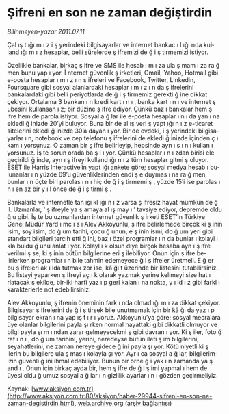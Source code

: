 # Şifreni en son ne zaman değiştirdin

*Bilinmeyen-yazar 2011.07.11*

<font class="agenda2NewsSpot">
 <span lang="EN-GB">
  Çal
 </span>
 <span lang="EN-GB">
  ış
 </span>
 <span lang="EN-GB">
  t
 </span>
 <span lang="EN-GB">
  ığı
 </span>
 <span lang="EN-GB">
  m
 </span>
 <span lang="EN-GB">
  ı
 </span>
 <span lang="EN-GB">
  z i
 </span>
 <span lang="EN-GB">
  ş
 </span>
 <span lang="EN-GB">
  yerindeki bilgisayarlar ve internet bankac
 </span>
 <span lang="EN-GB">
  ı
 </span>
 <span lang="EN-GB">
  l
 </span>
 <span lang="EN-GB">
  ığı
 </span>
 <span lang="EN-GB">
  nda kulland
 </span>
 <span lang="EN-GB">
  ığı
 </span>
 <span lang="EN-GB">
  m
 </span>
 <span lang="EN-GB">
  ı
 </span>
 <span lang="EN-GB">
  z hesaplar, belli sürelerde
 </span>
 <span lang="EN-GB">
  ş
 </span>
 <span lang="EN-GB">
  ifremizi de
 </span>
 <span lang="EN-GB">
  ğ
 </span>
 <span lang="EN-GB">
  i
 </span>
 <span lang="EN-GB">
  ş
 </span>
 <span lang="EN-GB">
  tirmemizi istiyor.
 </span>
</font>
<font class="newsDetail">
 <p>
 </p>
 <p class="BasicParagraph">
  <span lang="EN-GB">
   Özellikle bankalar, birkaç
  </span>
  <span lang="EN-GB">
   ş
  </span>
  <span lang="EN-GB">
   ifre ve SMS ile hesab
  </span>
  <span lang="EN-GB">
   ı
  </span>
  <span lang="EN-GB">
   m
  </span>
  <span lang="EN-GB">
   ı
  </span>
  <span lang="EN-GB">
   za ula
  </span>
  <span lang="EN-GB">
   ş
  </span>
  <span lang="EN-GB">
   mam
  </span>
  <span lang="EN-GB">
   ı
  </span>
  <span lang="EN-GB">
   za ra
  </span>
  <span lang="EN-GB">
   ğ
  </span>
  <span lang="EN-GB">
   men bunu yap
  </span>
  <span lang="EN-GB">
   ı
  </span>
  <span lang="EN-GB">
   yor.
  </span>
  <span lang="EN-GB">
   İ
  </span>
  <span lang="EN-GB">
   nternet güvenlik
  </span>
  <span lang="EN-GB">
   ş
  </span>
  <span lang="EN-GB">
   irketleri, Gmail, Yahoo, Hotmail gibi e-posta hesaplar
  </span>
  <span lang="EN-GB">
   ı
  </span>
  <span lang="EN-GB">
   m
  </span>
  <span lang="EN-GB">
   ı
  </span>
  <span lang="EN-GB">
   z
  </span>
  <span lang="EN-GB">
   ı
  </span>
  <span lang="EN-GB">
   n
  </span>
  <span lang="EN-GB">
   ş
  </span>
  <span lang="EN-GB">
   ifreleri ve Facebook, Twitter, Linkedin, Foursquare gibi sosyal alanlardaki hesaplar
  </span>
  <span lang="EN-GB">
   ı
  </span>
  <span lang="EN-GB">
   m
  </span>
  <span lang="EN-GB">
   ı
  </span>
  <span lang="EN-GB">
   z
  </span>
  <span lang="EN-GB">
   ı
  </span>
  <span lang="EN-GB">
   n da
  </span>
  <span lang="EN-GB">
   ş
  </span>
  <span lang="EN-GB">
   ifrelerini bankalardaki gibi belli periyotlarda de
  </span>
  <span lang="EN-GB">
   ğ
  </span>
  <span lang="EN-GB">
   i
  </span>
  <span lang="EN-GB">
   ş
  </span>
  <span lang="EN-GB">
   tirmemiz gerekti
  </span>
  <span lang="EN-GB">
   ğ
  </span>
  <span lang="EN-GB">
   ine dikkat çekiyor. Ortalama 3 bankan
  </span>
  <span lang="EN-GB">
   ı
  </span>
  <span lang="EN-GB">
   n kredi kart
  </span>
  <span lang="EN-GB">
   ı
  </span>
  <span lang="EN-GB">
   n
  </span>
  <span lang="EN-GB">
   ı
  </span>
  <span lang="EN-GB">
   , banka kart
  </span>
  <span lang="EN-GB">
   ı
  </span>
  <span lang="EN-GB">
   n
  </span>
  <span lang="EN-GB">
   ı
  </span>
  <span lang="EN-GB">
   ve internet
  </span>
  <span lang="EN-GB">
   ş
  </span>
  <span lang="EN-GB">
   ubesini kullansan
  </span>
  <span lang="EN-GB">
   ı
  </span>
  <span lang="EN-GB">
   z; bir düzine
  </span>
  <span lang="EN-GB">
   ş
  </span>
  <span lang="EN-GB">
   ifre ediyor. Çünkü baz
  </span>
  <span lang="EN-GB">
   ı
  </span>
  <span lang="EN-GB">
   bankalar hem
  </span>
  <span lang="EN-GB">
   ş
  </span>
  <span lang="EN-GB">
   ifre hem de parola istiyor. Sosyal a
  </span>
  <span lang="EN-GB">
   ğ
  </span>
  <span lang="EN-GB">
   lar ile e-posta hesaplar
  </span>
  <span lang="EN-GB">
   ı
  </span>
  <span lang="EN-GB">
   n
  </span>
  <span lang="EN-GB">
   ı
  </span>
  <span lang="EN-GB">
   da yan
  </span>
  <span lang="EN-GB">
   ı
  </span>
  <span lang="EN-GB">
   na ekledi
  </span>
  <span lang="EN-GB">
   ğ
  </span>
  <span lang="EN-GB">
   inizde 20’yi buluyor. Buna bir de al
  </span>
  <span lang="EN-GB">
   ış
  </span>
  <span lang="EN-GB">
   veri
  </span>
  <span lang="EN-GB">
   ş
  </span>
  <span lang="EN-GB">
   yapt
  </span>
  <span lang="EN-GB">
   ığı
  </span>
  <span lang="EN-GB">
   n
  </span>
  <span lang="EN-GB">
   ı
  </span>
  <span lang="EN-GB">
   z e-ticaret sitelerini ekledi
  </span>
  <span lang="EN-GB">
   ğ
  </span>
  <span lang="EN-GB">
   inizde 30’a dayan
  </span>
  <span lang="EN-GB">
   ı
  </span>
  <span lang="EN-GB">
   yor. Bir de evdeki, i
  </span>
  <span lang="EN-GB">
   ş
  </span>
  <span lang="EN-GB">
   yerindeki bilgisayarlar
  </span>
  <span lang="EN-GB">
   ı
  </span>
  <span lang="EN-GB">
   n, notebook ve cep telefonu
  </span>
  <span lang="EN-GB">
   ş
  </span>
  <span lang="EN-GB">
   ifrelerini de ekledi
  </span>
  <span lang="EN-GB">
   ğ
  </span>
  <span lang="EN-GB">
   inizde içinden ç
  </span>
  <span lang="EN-GB">
   ı
  </span>
  <span lang="EN-GB">
   kam
  </span>
  <span lang="EN-GB">
   ı
  </span>
  <span lang="EN-GB">
   yorsunuz. O zaman bir
  </span>
  <span lang="EN-GB">
   ş
  </span>
  <span lang="EN-GB">
   ifre belirleyip, hepsinde ayn
  </span>
  <span lang="EN-GB">
   ı
  </span>
  <span lang="EN-GB">
   s
  </span>
  <span lang="EN-GB">
   ı
  </span>
  <span lang="EN-GB">
   n
  </span>
  <span lang="EN-GB">
   ı
  </span>
  <span lang="EN-GB">
   kullan
  </span>
  <span lang="EN-GB">
   ı
  </span>
  <span lang="EN-GB">
   yorsunuz.
  </span>
  <span lang="EN-GB">
   İş
  </span>
  <span lang="EN-GB">
   te sorun orada ba
  </span>
  <span lang="EN-GB">
   ş
  </span>
  <span lang="EN-GB">
   l
  </span>
  <span lang="EN-GB">
   ı
  </span>
  <span lang="EN-GB">
   yor. Çünkü hesaplar
  </span>
  <span lang="EN-GB">
   ı
  </span>
  <span lang="EN-GB">
   n
  </span>
  <span lang="EN-GB">
   ı
  </span>
  <span lang="EN-GB">
   zdan birisi ele geçirildi
  </span>
  <span lang="EN-GB">
   ğ
  </span>
  <span lang="EN-GB">
   inde, ayn
  </span>
  <span lang="EN-GB">
   ı
  </span>
  <span lang="EN-GB">
  </span>
  <span lang="EN-GB">
   ş
  </span>
  <span lang="EN-GB">
   ifreyi kulland
  </span>
  <span lang="EN-GB">
   ığı
  </span>
  <span lang="EN-GB">
   n
  </span>
  <span lang="EN-GB">
   ı
  </span>
  <span lang="EN-GB">
   z tüm hesaplar gitmi
  </span>
  <span lang="EN-GB">
   ş
  </span>
  <span lang="EN-GB">
   oluyor. ESET ile Harris Interactive’in yapt
  </span>
  <span lang="EN-GB">
   ığı
  </span>
  <span lang="EN-GB">
   ankete göre; sosyal medya hesab
  </span>
  <span lang="EN-GB">
   ı
  </span>
  <span lang="EN-GB">
   bulunanlar
  </span>
  <span lang="EN-GB">
   ı
  </span>
  <span lang="EN-GB">
   n yüzde 69’u güvenliklerinden endi
  </span>
  <span lang="EN-GB">
   ş
  </span>
  <span lang="EN-GB">
   e duymas
  </span>
  <span lang="EN-GB">
   ı
  </span>
  <span lang="EN-GB">
   na ra
  </span>
  <span lang="EN-GB">
   ğ
  </span>
  <span lang="EN-GB">
   men, bunlar
  </span>
  <span lang="EN-GB">
   ı
  </span>
  <span lang="EN-GB">
   n üçte biri parolas
  </span>
  <span lang="EN-GB">
   ı
  </span>
  <span lang="EN-GB">
   n
  </span>
  <span lang="EN-GB">
   ı
  </span>
  <span lang="EN-GB">
   hiç de
  </span>
  <span lang="EN-GB">
   ğ
  </span>
  <span lang="EN-GB">
   i
  </span>
  <span lang="EN-GB">
   ş
  </span>
  <span lang="EN-GB">
   tirmemi
  </span>
  <span lang="EN-GB">
   ş
  </span>
  <span lang="EN-GB">
   , yüzde 15’i ise parolas
  </span>
  <span lang="EN-GB">
   ı
  </span>
  <span lang="EN-GB">
   n
  </span>
  <span lang="EN-GB">
   ı
  </span>
  <span lang="EN-GB">
   en az bir y
  </span>
  <span lang="EN-GB">
   ı
  </span>
  <span lang="EN-GB">
   l önce de
  </span>
  <span lang="EN-GB">
   ğ
  </span>
  <span lang="EN-GB">
   i
  </span>
  <span lang="EN-GB">
   ş
  </span>
  <span lang="EN-GB">
   tirmi
  </span>
  <span lang="EN-GB">
   ş
  </span>
  <span lang="EN-GB">
   .
  </span>
 </p>
 <p class="2011gomme">
  <span lang="EN-GB">
   Bankalarla ve internetle tan
  </span>
  <span lang="EN-GB">
   ışı
  </span>
  <span lang="EN-GB">
   kl
  </span>
  <span lang="EN-GB">
   ığı
  </span>
  <span lang="EN-GB">
   n
  </span>
  <span lang="EN-GB">
   ı
  </span>
  <span lang="EN-GB">
   z varsa
  </span>
  <span lang="EN-GB">
   ş
  </span>
  <span lang="EN-GB">
   ifresiz hayat mümkün de
  </span>
  <span lang="EN-GB">
   ğ
  </span>
  <span lang="EN-GB">
   il. Uzmanlar, ‘
  </span>
  <span lang="EN-GB">
   ş
  </span>
  <span lang="EN-GB">
   ifreyle ya
  </span>
  <span lang="EN-GB">
   ş
  </span>
  <span lang="EN-GB">
   amaya al
  </span>
  <span lang="EN-GB">
   ış
  </span>
  <span lang="EN-GB">
   may
  </span>
  <span lang="EN-GB">
   ı
  </span>
  <span lang="EN-GB">
   ’ tavsiye ediyor, depremde oldu
  </span>
  <span lang="EN-GB">
   ğ
  </span>
  <span lang="EN-GB">
   u gibi.
  </span>
  <span lang="EN-GB">
   İş
  </span>
  <span lang="EN-GB">
   te bu uzmanlardan internet güvenlik
  </span>
  <span lang="EN-GB">
   ş
  </span>
  <span lang="EN-GB">
   irketi ESET’in Türkiye Genel Müdür Yard
  </span>
  <span lang="EN-GB">
   ı
  </span>
  <span lang="EN-GB">
   mc
  </span>
  <span lang="EN-GB">
   ı
  </span>
  <span lang="EN-GB">
   s
  </span>
  <span lang="EN-GB">
   ı
  </span>
  <span lang="EN-GB">
   Alev Akkoyunlu,
  </span>
  <span lang="EN-GB">
   ş
  </span>
  <span lang="EN-GB">
   ifre belirlemede birçok ki
  </span>
  <span lang="EN-GB">
   ş
  </span>
  <span lang="EN-GB">
   inin isim, soy isim, do
  </span>
  <span lang="EN-GB">
   ğ
  </span>
  <span lang="EN-GB">
   um tarihi, çocu
  </span>
  <span lang="EN-GB">
   ğ
  </span>
  <span lang="EN-GB">
   unun, e
  </span>
  <span lang="EN-GB">
   ş
  </span>
  <span lang="EN-GB">
   inin ismi, do
  </span>
  <span lang="EN-GB">
   ğ
  </span>
  <span lang="EN-GB">
   um yeri gibi standart bilgileri tercih etti
  </span>
  <span lang="EN-GB">
   ğ
  </span>
  <span lang="EN-GB">
   ini, baz
  </span>
  <span lang="EN-GB">
   ı
  </span>
  <span lang="EN-GB">
   özel programlar
  </span>
  <span lang="EN-GB">
   ı
  </span>
  <span lang="EN-GB">
   n da bunlar
  </span>
  <span lang="EN-GB">
   ı
  </span>
  <span lang="EN-GB">
   kolayl
  </span>
  <span lang="EN-GB">
   ı
  </span>
  <span lang="EN-GB">
   kla buldu
  </span>
  <span lang="EN-GB">
   ğ
  </span>
  <span lang="EN-GB">
   unu anlat
  </span>
  <span lang="EN-GB">
   ı
  </span>
  <span lang="EN-GB">
   yor. Kolayl
  </span>
  <span lang="EN-GB">
   ı
  </span>
  <span lang="EN-GB">
   k olsun diye birçok hesaba ayn
  </span>
  <span lang="EN-GB">
   ı
  </span>
  <span lang="EN-GB">
  </span>
  <span lang="EN-GB">
   ş
  </span>
  <span lang="EN-GB">
   ifre verilmi
  </span>
  <span lang="EN-GB">
   ş
  </span>
  <span lang="EN-GB">
   se, ki
  </span>
  <span lang="EN-GB">
   ş
  </span>
  <span lang="EN-GB">
   inin bütün bilgilerine eri
  </span>
  <span lang="EN-GB">
   ş
  </span>
  <span lang="EN-GB">
   ilebiliyor. Onun için
  </span>
  <span lang="EN-GB">
   ş
  </span>
  <span lang="EN-GB">
   ifre belirlerken programlar
  </span>
  <span lang="EN-GB">
   ı
  </span>
  <span lang="EN-GB">
   n bile tahmin edemeyece
  </span>
  <span lang="EN-GB">
   ğ
  </span>
  <span lang="EN-GB">
   i
  </span>
  <span lang="EN-GB">
   ş
  </span>
  <span lang="EN-GB">
   ifreler üretmeli. E
  </span>
  <span lang="EN-GB">
   ğ
  </span>
  <span lang="EN-GB">
   er bu
  </span>
  <span lang="EN-GB">
   ş
  </span>
  <span lang="EN-GB">
   ifreleri ak
  </span>
  <span lang="EN-GB">
   ı
  </span>
  <span lang="EN-GB">
   lda tutmak zor ise, kâ
  </span>
  <span lang="EN-GB">
   ğı
  </span>
  <span lang="EN-GB">
   t üzerinde bir listesini tutabilirsiniz. Bu listeyi yaparken
  </span>
  <span lang="EN-GB">
   ş
  </span>
  <span lang="EN-GB">
   ifreyi aç
  </span>
  <span lang="EN-GB">
   ı
  </span>
  <span lang="EN-GB">
   k olarak yazmak yerine kelimeyi size hat
  </span>
  <span lang="EN-GB">
   ı
  </span>
  <span lang="EN-GB">
   rlatacak
  </span>
  <span lang="EN-GB">
   ş
  </span>
  <span lang="EN-GB">
   ekilde, bir-iki harfi yaz
  </span>
  <span lang="EN-GB">
   ı
  </span>
  <span lang="EN-GB">
   p geri kalan
  </span>
  <span lang="EN-GB">
   ı
  </span>
  <span lang="EN-GB">
   na nokta, y
  </span>
  <span lang="EN-GB">
   ı
  </span>
  <span lang="EN-GB">
   ld
  </span>
  <span lang="EN-GB">
   ı
  </span>
  <span lang="EN-GB">
   z gibi farkl
  </span>
  <span lang="EN-GB">
   ı
  </span>
  <span lang="EN-GB">
   karakterlerle not edebilirsiniz.
  </span>
 </p>
 <p class="2011gomme">
  <span lang="EN-GB">
   Alev Akkoyunlu,
  </span>
  <span lang="EN-GB">
   ş
  </span>
  <span lang="EN-GB">
   ifrenin öneminin fark
  </span>
  <span lang="EN-GB">
   ı
  </span>
  <span lang="EN-GB">
   nda olmad
  </span>
  <span lang="EN-GB">
   ığı
  </span>
  <span lang="EN-GB">
   m
  </span>
  <span lang="EN-GB">
   ı
  </span>
  <span lang="EN-GB">
   za dikkat çekiyor. Bilgisayar
  </span>
  <span lang="EN-GB">
   ş
  </span>
  <span lang="EN-GB">
   ifrelerini de
  </span>
  <span lang="EN-GB">
   ğ
  </span>
  <span lang="EN-GB">
   i
  </span>
  <span lang="EN-GB">
   ş
  </span>
  <span lang="EN-GB">
   tirsek bile unutmamak için bir kâ
  </span>
  <span lang="EN-GB">
   ğı
  </span>
  <span lang="EN-GB">
   da yaz
  </span>
  <span lang="EN-GB">
   ı
  </span>
  <span lang="EN-GB">
   p bilgisayar ekran
  </span>
  <span lang="EN-GB">
   ı
  </span>
  <span lang="EN-GB">
   na yap
  </span>
  <span lang="EN-GB">
   ış
  </span>
  <span lang="EN-GB">
   t
  </span>
  <span lang="EN-GB">
   ı
  </span>
  <span lang="EN-GB">
   r
  </span>
  <span lang="EN-GB">
   ı
  </span>
  <span lang="EN-GB">
   yoruz. Akkoyunlu’ya göre; sosyal mecralara üye olanlar bilgilerini payla
  </span>
  <span lang="EN-GB">
   şı
  </span>
  <span lang="EN-GB">
   rken normal hayattaki gibi dikkatli olmuyor ve bilgi payla
  </span>
  <span lang="EN-GB">
   şı
  </span>
  <span lang="EN-GB">
   m
  </span>
  <span lang="EN-GB">
   ı
  </span>
  <span lang="EN-GB">
   ndan zarar gelmeyecekmi
  </span>
  <span lang="EN-GB">
   ş
  </span>
  <span lang="EN-GB">
   gibi davran
  </span>
  <span lang="EN-GB">
   ı
  </span>
  <span lang="EN-GB">
   yor. Ki
  </span>
  <span lang="EN-GB">
   ş
  </span>
  <span lang="EN-GB">
   iler, foto
  </span>
  <span lang="EN-GB">
   ğ
  </span>
  <span lang="EN-GB">
   raf
  </span>
  <span lang="EN-GB">
   ı
  </span>
  <span lang="EN-GB">
   n
  </span>
  <span lang="EN-GB">
   ı
  </span>
  <span lang="EN-GB">
   , do
  </span>
  <span lang="EN-GB">
   ğ
  </span>
  <span lang="EN-GB">
   um tarihini, yerini, neredeyse bütün ileti
  </span>
  <span lang="EN-GB">
   ş
  </span>
  <span lang="EN-GB">
   im bilgilerini, seyahatlerini, ne zaman nereye gidece
  </span>
  <span lang="EN-GB">
   ğ
  </span>
  <span lang="EN-GB">
   ini payla
  </span>
  <span lang="EN-GB">
   şı
  </span>
  <span lang="EN-GB">
   yor. Kötü niyetli ki
  </span>
  <span lang="EN-GB">
   ş
  </span>
  <span lang="EN-GB">
   ilerin bu bilgilere ula
  </span>
  <span lang="EN-GB">
   ş
  </span>
  <span lang="EN-GB">
   mas
  </span>
  <span lang="EN-GB">
   ı
  </span>
  <span lang="EN-GB">
   kolayla
  </span>
  <span lang="EN-GB">
   şı
  </span>
  <span lang="EN-GB">
   yor. Ayr
  </span>
  <span lang="EN-GB">
   ı
  </span>
  <span lang="EN-GB">
   ca sosyal a
  </span>
  <span lang="EN-GB">
   ğ
  </span>
  <span lang="EN-GB">
   lar, bilgilerimizin güvenli
  </span>
  <span lang="EN-GB">
   ğ
  </span>
  <span lang="EN-GB">
   ini ihmal edebiliyor. Bunun bir örne
  </span>
  <span lang="EN-GB">
   ğ
  </span>
  <span lang="EN-GB">
   i yak
  </span>
  <span lang="EN-GB">
   ı
  </span>
  <span lang="EN-GB">
   n zamanda ya
  </span>
  <span lang="EN-GB">
   ş
  </span>
  <span lang="EN-GB">
   and
  </span>
  <span lang="EN-GB">
   ı
  </span>
  <span lang="EN-GB">
   . Onun için birkaç ayda bir, hem
  </span>
  <span lang="EN-GB">
   ş
  </span>
  <span lang="EN-GB">
   ifre de
  </span>
  <span lang="EN-GB">
   ğ
  </span>
  <span lang="EN-GB">
   i
  </span>
  <span lang="EN-GB">
   ş
  </span>
  <span lang="EN-GB">
   imi yapmal
  </span>
  <span lang="EN-GB">
   ı
  </span>
  <span lang="EN-GB">
   hem de üyesi oldu
  </span>
  <span lang="EN-GB">
   ğ
  </span>
  <span lang="EN-GB">
   umuz sosyal a
  </span>
  <span lang="EN-GB">
   ğ
  </span>
  <span lang="EN-GB">
   lar
  </span>
  <span lang="EN-GB">
   ı
  </span>
  <span lang="EN-GB">
   n gizlilik ayarlar
  </span>
  <span lang="EN-GB">
   ı
  </span>
  <span lang="EN-GB">
   n
  </span>
  <span lang="EN-GB">
   ı
  </span>
  <span lang="EN-GB">
   gözden geçirmeliyiz.
  </span>
 </p>
 <p class="2011gomme">
  <span lang="EN-GB">
  </span>
 </p>
 <p>
 </p>
</font>

Kaynak: [www.aksiyon.com.tr](http://www.aksiyon.com.tr:80/aksiyon/haber-29944-sifreni-en-son-ne-zaman-degistirdin.html), [web.archive.org (arşiv bağlantısı)](http://web.archive.org/web/20110820145305/http://www.aksiyon.com.tr:80/aksiyon/haber-29944-sifreni-en-son-ne-zaman-degistirdin.html)
